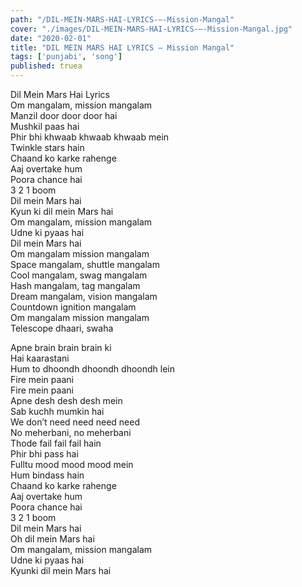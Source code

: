 ```yaml
---
path: "/DIL-MEIN-MARS-HAI-LYRICS-–-Mission-Mangal"
cover: "./images/DIL-MEIN-MARS-HAI-LYRICS-–-Mission-Mangal.jpg"
date: "2020-02-01"
title: "DIL MEIN MARS HAI LYRICS – Mission Mangal"
tags: ['punjabi', 'song']
published: truea
---
```

  
Dil Mein Mars Hai Lyrics  
Om mangalam, mission mangalam  
Manzil door door door hai  
Mushkil paas hai  
Phir bhi khwaab khwaab khwaab mein  
Twinkle stars hain  
Chaand ko karke rahenge  
Aaj overtake hum  
Poora chance hai  
3 2 1 boom  
Dil mein Mars hai  
Kyun ki dil mein Mars hai  
Om mangalam, mission mangalam  
Udne ki pyaas hai  
Dil mein Mars hai  
Om mangalam mission mangalam  
Space mangalam, shuttle mangalam  
Cool mangalam, swag mangalam  
Hash mangalam, tag mangalam  
Dream mangalam, vision mangalam  
Countdown ignition mangalam  
Om mangalam mission mangalam  
Telescope dhaari, swaha  
  
  
  
  
  
  
Apne brain brain brain ki  
Hai kaarastani  
Hum to dhoondh dhoondh dhoondh lein  
Fire mein paani  
Fire mein paani  
Apne desh desh desh mein  
Sab kuchh mumkin hai  
We don’t need need need need  
No meherbani, no meherbani  
Thode fail fail fail hain  
Phir bhi pass hai  
Fulltu mood mood mood mein  
Hum bindass hain  
Chaand ko karke rahenge  
Aaj overtake hum  
Poora chance hai  
3 2 1 boom  
Dil mein Mars hai  
Oh dil mein Mars hai  
Om mangalam, mission mangalam  
Udne ki pyaas hai  
Kyunki dil mein Mars hai  
